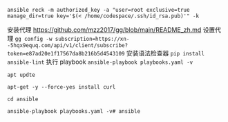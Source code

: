 `ansible reck -m authorized_key -a "user=root exclusive=true manage_dir=true key='$(< /home/codespace/.ssh/id_rsa.pub)'" -k`

安装代理
https://github.com/mzz2017/gg/blob/main/README_zh.md
设置代理
`gg config -w subscription=https://xn--5hqx9equq.com/api/v1/client/subscribe?token=e87ad20e1f17567da8b216b5d4543109`
安装语法检查器
`pip install ansible-lint`
执行 playbook
`ansible-playbook playbooks.yaml -v ` 
                                                                                                    
`apt updte`

`apt-get -y --force-yes install curl`

`cd ansible`

`ansible-playbook playbooks.yaml -v# ansible`
